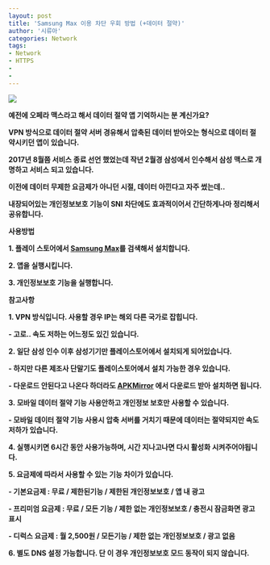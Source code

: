 ```yaml
---
layout: post
title: 'Samsung Max 이용 차단 우회 방법 (+데이터 절약)'
author: '시류아'
categories: Network
tags:
- Network
- HTTPS
-
-
---
```



<script> location.href='https://cafe.naver.com/develoid/850856' ; </script>

<img src="https://cafeptthumb-phinf.pstatic.net/MjAxOTAyMTNfMTEg/MDAxNTUwMDIyNjY2MzEw.rk3I5AnuE-snoLvzH-pt8NYA5PbKbaPqEBC-rhJbgr4g.lgSeBlqo2cn1Psk7HJrxq2FKERumL4QQDd5yXA_M0oog.PNG.searphiel9/%EC%82%BC%EC%84%B1%EB%A7%A5%EC%8A%A4.png?type=w740"><p><b></p><p><b></p><p><b></p><p>예전에 오페라 맥스라고 해서 데이터 절약 앱 기억하시는 분 계신가요?</p><p><b></p><p>VPN 방식으로 데이터 절약 서버 경유해서 압축된 데이터 받아오는 형식으로 데이터 절약시키던 앱이 있습니다.</p><p><b></p><p>2017년 8월쯤 서비스 종료 선언 했었는데 작년 2월경 삼성에서 인수해서 삼성 맥스로 개명하고 서비스 되고 있습니다.</p><p><b></p><p>이전에 데이터 무제한 요금제가 아니던 시절, 데이터 아낀다고 자주 썼는데..</p><p><b></p><p>내장되어있는 개인정보보호 기능이 SNI 차단에도 효과적이어서 간단하게나마 정리해서 공유합니다.</p><p><b></p><p><b></p><p><b></p><p><b>사용방법</b></p><p>1. 플레이 스토어에서 <a href="https://play.google.com/store/apps/details?id=com.opera.max.global&amp;hl=ko">Samsung Max</a>를 검색해서 설치합니다.</p><p><b></p><p>2. 앱을 실행시킵니다.</p><p><b></p><p>3. 개인정보보호 기능을 실행합니다.</p><p><b></p><p><b></p><p><b></p><p><b>참고사항</b></p><p>1. VPN 방식입니다. 사용할 경우 IP는 해외 다른 국가로 잡힙니다.</p><p>- 고로.. 속도 저하는 어느정도 있긴 있습니다.</p><p><b></p><p>2. 일단 삼성 인수 이후 삼성기기만 플레이스토어에서 설치되게 되어있습니다.</p><p>- 하지만 다른 제조사 단말기도 플레이스토어에서 설치 가능한 경우 있습니다.</p><p>- 다운로드 안된다고 나온다 하더라도&nbsp;<a href="https://www.apkmirror.com/apk/max-apps/samsung-max-data-savings-privacy-protection/">APKMirror</a>&nbsp;에서 다운로드 받아 설치하면 됩니다.</p><p><b></p><p>3.&nbsp;모바일 데이터 절약 기능 사용안하고 개인정보 보호만 사용할 수 있습니다.</p><p>- 모바일 데이터 절약 기능 사용시 압축 서버를 거치기 때문에 데이터는 절약되지만 속도저하가 있습니다.</p><p><b></p><p>4. 실행시키면 6시간 동안 사용가능하며, 시간 지나고나면 다시 활성화 시켜주어야됩니다.</p><p><b></p><p>5. 요금제에 따라서 사용할 수 있는 기능 차이가 있습니다.</p><p>- 기본요금제 : 무료 / 제한된기능 / 제한된 개인정보보호 / 앱 내 광고</p><p>- 프리미엄 요금제 : 무료 / 모든 기능 / 제한 없는 개인정보보호 / 충전시 잠금화면 광고 표시</p><p>- 디럭스 요금제 : 월 2,500원 / 모든기능 / 제한 없는 개인정보보호 / 광고 없음</p><p><b></p><p>6. 별도 DNS 설정 가능합니다. 단 이 경우 개인정보보호 모드 동작이 되지 않습니다.</p><p><b></p><p><b></p><p><b></p>
